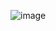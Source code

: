 ![image](https://user-images.githubusercontent.com/73158322/131007668-699ece5a-af54-48c7-8416-4d32abb15b64.png)
